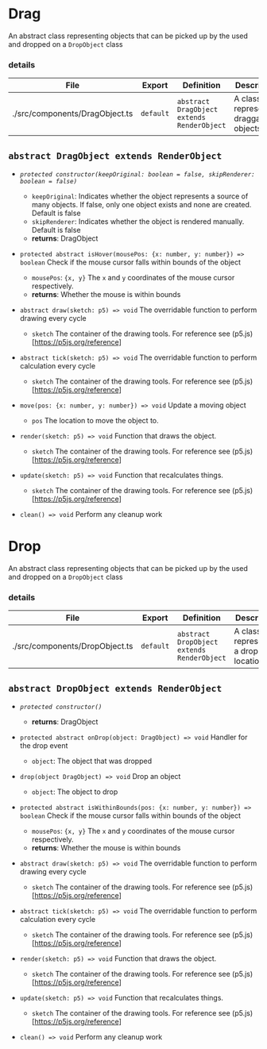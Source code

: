 # Drag

An abstract class representing objects that can be picked up by the used and dropped on a `DropObject` class

### details
| **File**                       | **Export**         | **Definition**                             | **Description**                        |
|--------------------------------|--------------------|--------------------------------------------|----------------------------------------|
| ./src/components/DragObject.ts |`default`           | `abstract DragObject extends RenderObject` | A class representing draggable objects |

## `abstract DragObject extends RenderObject`

* *`protected constructor(keepOriginal: boolean = false, skipRenderer: boolean = false)`*

    * `keepOriginal`: Indicates whether the object represents a source of many objects. If false, only one object exists and none are created. Default is false
    * `skipRenderer`: Indicates whether the object is rendered manually. Default is false
    * **returns**: DragObject
    
* `protected abstract isHover(mousePos: {x: number, y: number}) => boolean` Check if the mouse cursor falls within bounds of the object
    * `mousePos`: `{x, y}` The `x` and `y` coordinates of the mouse cursor respectively.
    * **returns**: Whether the mouse is within bounds

* `abstract draw(sketch: p5) => void` The overridable function to perform drawing every cycle
    * `sketch` The container of the drawing tools. For reference see (p5.js)[https://p5js.org/reference]
    
* `abstract tick(sketch: p5) => void` The overridable function to perform calculation every cycle
    * `sketch` The container of the drawing tools. For reference see (p5.js)[https://p5js.org/reference]
    
* `move(pos: {x: number, y: number}) => void` Update a moving object
    * `pos` The location to move the object to.
    
* `render(sketch: p5) => void` Function that draws the object.
    * `sketch` The container of the drawing tools. For reference see (p5.js)[https://p5js.org/reference]
    
* `update(sketch: p5) => void` Function that recalculates things.
    * `sketch` The container of the drawing tools. For reference see (p5.js)[https://p5js.org/reference]
    
* `clean() => void` Perform any cleanup work

# Drop

An abstract class representing objects that can be picked up by the used and dropped on a `DropObject` class

### details
| **File**                       | **Export**         | **Definition**                             | **Description**                      |
|--------------------------------|--------------------|--------------------------------------------|--------------------------------------|
| ./src/components/DropObject.ts |`default`           | `abstract DropObject extends RenderObject` | A class representing a drop location |

## `abstract DropObject extends RenderObject`

* *`protected constructor()`*
    * **returns**: DragObject
    
* `protected abstract onDrop(object: DragObject) => void` Handler for the drop event
    * `object`: The object that was dropped
    
* `drop(object DragObject) => void` Drop an object
    * `object`: The object to drop
    
* `protected abstract isWithinBounds(pos: {x: number, y: number}) => boolean` Check if the mouse cursor falls within bounds of the object
    * `mousePos`: `{x, y}` The `x` and `y` coordinates of the mouse cursor respectively.
    * **returns**: Whether the mouse is within bounds

* `abstract draw(sketch: p5) => void` The overridable function to perform drawing every cycle
    * `sketch` The container of the drawing tools. For reference see (p5.js)[https://p5js.org/reference]
    
* `abstract tick(sketch: p5) => void` The overridable function to perform calculation every cycle
    * `sketch` The container of the drawing tools. For reference see (p5.js)[https://p5js.org/reference]
    
* `render(sketch: p5) => void` Function that draws the object.
    * `sketch` The container of the drawing tools. For reference see (p5.js)[https://p5js.org/reference]
    
* `update(sketch: p5) => void` Function that recalculates things.
    * `sketch` The container of the drawing tools. For reference see (p5.js)[https://p5js.org/reference]
    
* `clean() => void` Perform any cleanup work